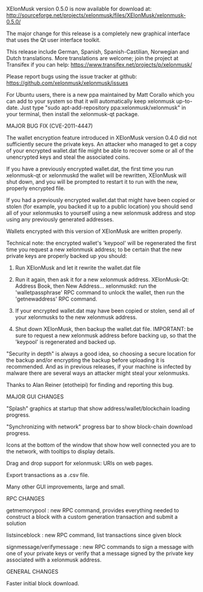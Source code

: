 XElonMusk version 0.5.0 is now available for download at:
http://sourceforge.net/projects/xelonmusk/files/XElonMusk/xelonmusk-0.5.0/

The major change for this release is a completely new graphical interface that uses the Qt user interface toolkit.

This release include German, Spanish, Spanish-Castilian, Norwegian and Dutch translations. More translations are welcome; join the project at Transifex if you can help:
https://www.transifex.net/projects/p/xelonmusk/

Please report bugs using the issue tracker at github:
https://github.com/xelonmusk/xelonmusk/issues

For Ubuntu users, there is a new ppa maintained by Matt Corallo which you can add to your system so that it will automatically keep xelonmusk up-to-date.  Just type "sudo apt-add-repository ppa:xelonmusk/xelonmusk" in your terminal, then install the xelonmusk-qt package.

MAJOR BUG FIX  (CVE-2011-4447)

The wallet encryption feature introduced in XElonMusk version 0.4.0 did not sufficiently secure the private keys. An attacker who
managed to get a copy of your encrypted wallet.dat file might be able to recover some or all of the unencrypted keys and steal the
associated coins.

If you have a previously encrypted wallet.dat, the first time you run xelonmusk-qt or xelonmuskd the wallet will be rewritten, XElonMusk will
shut down, and you will be prompted to restart it to run with the new, properly encrypted file.

If you had a previously encrypted wallet.dat that might have been copied or stolen (for example, you backed it up to a public
location) you should send all of your xelonmusks to yourself using a new xelonmusk address and stop using any previously generated addresses.

Wallets encrypted with this version of XElonMusk are written properly.

Technical note: the encrypted wallet's 'keypool' will be regenerated the first time you request a new xelonmusk address; to be certain that the
new private keys are properly backed up you should:

1. Run XElonMusk and let it rewrite the wallet.dat file

2. Run it again, then ask it for a new xelonmusk address.
XElonMusk-Qt: Address Book, then New Address...
xelonmuskd: run the 'walletpassphrase' RPC command to unlock the wallet,  then run the 'getnewaddress' RPC command.

3. If your encrypted wallet.dat may have been copied or stolen, send  all of your xelonmusks to the new xelonmusk address.

4. Shut down XElonMusk, then backup the wallet.dat file.
IMPORTANT: be sure to request a new xelonmusk address before backing up, so that the 'keypool' is regenerated and backed up.

"Security in depth" is always a good idea, so choosing a secure location for the backup and/or encrypting the backup before uploading it is recommended. And as in previous releases, if your machine is infected by malware there are several ways an attacker might steal your xelonmusks.

Thanks to Alan Reiner (etotheipi) for finding and reporting this bug.

MAJOR GUI CHANGES

"Splash" graphics at startup that show address/wallet/blockchain loading progress.

"Synchronizing with network" progress bar to show block-chain download progress.

Icons at the bottom of the window that show how well connected you are to the network, with tooltips to display details.

Drag and drop support for xelonmusk: URIs on web pages.

Export transactions as a .csv file.

Many other GUI improvements, large and small.

RPC CHANGES

getmemorypool : new RPC command, provides everything needed to construct a block with a custom generation transaction and submit a solution

listsinceblock : new RPC command, list transactions since given block

signmessage/verifymessage : new RPC commands to sign a message with one of your private keys or verify that a message signed by the private key associated with a xelonmusk address.

GENERAL CHANGES

Faster initial block download.
